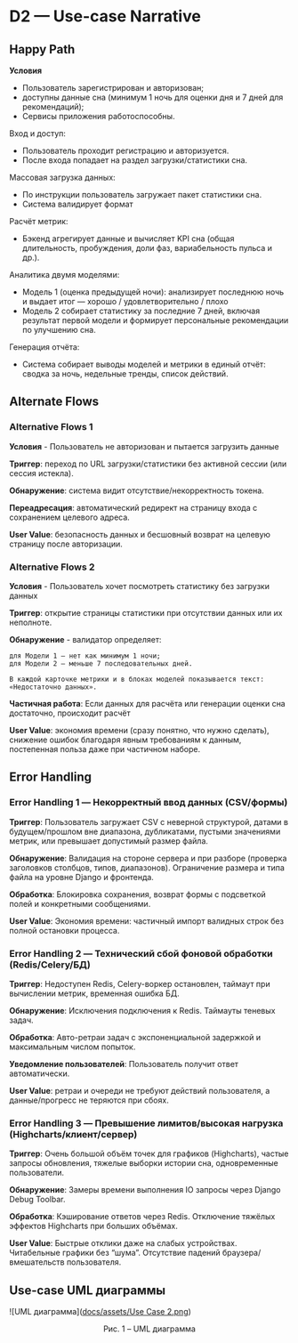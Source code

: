 
# D2 — Use-case Narrative

## Happy Path

**Условия**

- Пользователь зарегистрирован и авторизован;
- доступны данные сна (минимум 1 ночь для оценки дня и 7 дней для рекомендаций);
- Сервисы приложения работоспособны.

Вход и доступ:

- Пользователь проходит регистрацию и авторизуется.
- После входа попадает на раздел загрузки/статистики сна.

Массовая загрузка данных:

- По инструкции пользователь загружает пакет статистики сна.
- Система валидирует формат

Расчёт метрик:

- Бэкенд агрегирует данные и вычисляет KPI сна (общая длительность, пробуждения, доли фаз, вариабельность пульса и др.).

Аналитика двумя моделями:

- Модель 1 (оценка предыдущей ночи): анализирует последнюю ночь и выдает итог — хорошо / удовлетворительно / плохо 
- Модель 2 собирает статистику за последние 7 дней, включая результат первой модели и формирует персональные рекомендации по улучшению сна.

Генерация отчёта:

- Система собирает выводы моделей и метрики в единый отчёт: сводка за ночь, недельные тренды, список действий.

## Alternate Flows

### Alternative Flows 1

**Условия** - Пользователь не авторизован и пытается загрузить данные

**Триггер**: переход по URL загрузки/статистики без активной сессии (или сессия истекла).

**Обнаружение**: система видит отсутствие/некорректность токена.

**Переадресация**: автоматический редирект на страницу входа с сохранением целевого адреса.

**User Value**:  безопасность данных и бесшовный возврат на целевую страницу после авторизации.

### Alternative Flows 2

**Условия** - Пользователь хочет посмотреть статистику без загрузки данных

**Триггер**: открытие страницы статистики при отсутствии данных или их неполноте.

**Обнаружение** - валидатор определяет:

    для Модели 1 — нет как минимум 1 ночи;
    для Модели 2 — меньше 7 последовательных дней.

    В каждой карточке метрики и в блоках моделей показывается текст: «Недостаточно данных».

**Частичная работа**: Если данных для расчёта или генерации оценки сна достаточно, происходит расчёт

**User Value**:  экономия времени (сразу понятно, что нужно сделать), снижение ошибок благодаря явным требованиям к данным, постепенная польза даже при частичном наборе.

## Error Handling

### Error Handling 1 — Некорректный ввод данных (CSV/формы)

**Триггер**: Пользователь загружает CSV с неверной структурой, датами в будущем/прошлом вне диапазона, дубликатами, пустыми значениями метрик, или превышает допустимый размер файла.

**Обнаружение**: Валидация на стороне сервера и при разборе (проверка заголовков столбцов, типов, диапазонов). Ограничение размера и типа файла на уровне Django и фронтенда.

**Обработка**: Блокировка сохранения, возврат формы с подсветкой полей и конкретными сообщениями.

**User Value**:  Экономия времени: частичный импорт валидных строк без полной остановки процесса.

### Error Handling 2 — Технический сбой фоновой обработки (Redis/Celery/БД)

**Триггер**: Недоступен Redis, Celery-воркер остановлен, таймаут при вычислении метрик, временная ошибка БД.

**Обнаружение**: Исключения подключения к Redis. Таймауты теневых задач.

**Обработка**: Авто-ретраи задач с экспоненциальной задержкой и максимальным числом попыток.

**Уведомление пользователей**: Пользователь получит ответ автоматически.

**User Value**: ретраи и очереди не требуют действий пользователя, а  данные/прогресс не теряются при сбоях.

### Error Handling 3 — Превышение лимитов/высокая нагрузка (Highcharts/клиент/сервер)

**Триггер**: Очень большой объём точек для графиков (Highcharts), частые запросы обновления, тяжелые выборки истории сна, одновременные пользователи.

**Обнаружение**: Замеры времени выполнения IO запросы через Django Debug Toolbar.

**Обработка**: Кэширование ответов через Redis. Отключение тяжёлых эффектов Highcharts при больших объёмах.

**User Value**: Быстрые отклики даже на слабых устройствах. Читабельные графики без “шума”. Отсутствие падений браузера/вмешательств пользователя.

## Use-case UML диаграммы

![UML диаграмма]([docs/assets/Use Case 2.png](https://github.com/vstu-sii/bachelor-2025-team-horns_and_hooves/blob/9c141afd8a89d3588654251f170c7df7e79f0d1a/docs/assets/use-case_uml_diagram.png))
<center>Рис. 1 – UML диаграмма</center>
